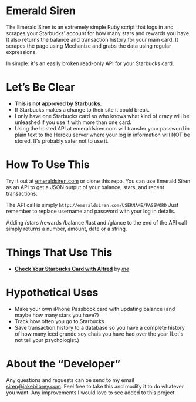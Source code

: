 # Emerald Siren

The Emerald Siren is an extremely simple Ruby script that logs in and scrapes your Starbucks’ account for how many stars and rewards you have. It also returns the balance and transaction history for your main card. It scrapes the page using Mechanize and grabs the data using regular expressions.

In simple: it's an easily broken read-only API for your Starbucks card.


# Let’s Be Clear

* **This is not approved by Starbucks.**
* If Starbucks makes a change to their site it could break.
* I only have one Starbucks card so who knows what kind of crazy will be unleashed if you use it with more than one card.
* Using the hosted API at emeraldsiren.com will transfer your password in plain text to the Heroku server where your log in information will NOT be stored. It's probably safer not to use it.



# How To Use This

Try it out at [emeraldsiren.com](http://emeraldsiren.com) or clone this repo. You can use Emerald Siren as an API to get a JSON output of your balance, stars, and recent transactions.

The API call is simply `http://emeraldsiren.com/USERNAME/PASSWORD` Just remember to replace username and password with your log in details.

Adding /stars /rewards /balance /last and /glance to the end of the API call simply returns a number, amount, date or a string.


# Things That Use This

* **[Check Your Starbucks Card with Alfred](http://blog.jakebilbrey.com/post/33815614673)** by _[me](http://jakebilbrey.com)_


# Hypothetical Uses

* Make your own iPhone Passbook card with updating balance (and maybe how many stars you have?)
* Track how often you go to Starbucks
* Save transaction history to a database so you have a complete history of how many iced grande soy chais you have had over the year (Let's not tell your psychologist.)


# About the “Developer”

Any questions and requests can be send to my email <siren@jakebilbrey.com>. Feel free to take this and modify it to do whatever you want. Any improvements I would love to see added to this project.